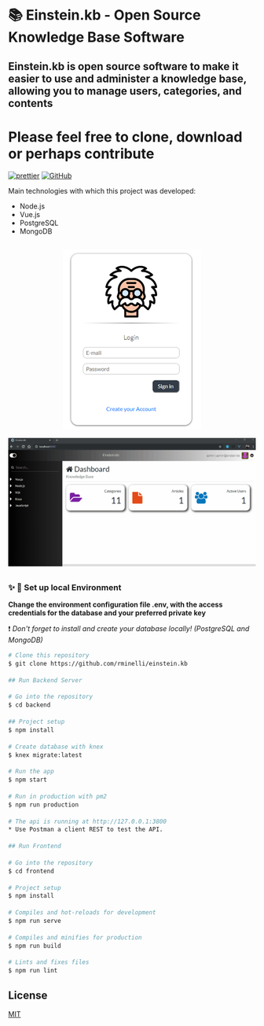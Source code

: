 # :books: Einstein.kb - Open Source Knowledge Base Software

## Einstein.kb is open source software to make it easier to use and administer a knowledge base, allowing you to manage users, categories, and contents
# Please feel free to clone, download or perhaps contribute


[![prettier](https://img.shields.io/badge/styled%20with-prettier-ff69b4.svg)](https://github.com/prettier/prettier)
[![GitHub](https://img.shields.io/github/license/mtxr/vscode-sqltools?style=flat-square)](https://github.com/rminelli/backend-assessment-insurance-company/blob/master/LICENSE)

Main technologies with which this project was developed:

- Node.js
- Vue.js
- PostgreSQL
- MongoDB

##

<p align="center">
  <img src="./docs/login-screen.png">
</p>

<p align="center">
  <img src="./docs/preview.gif">
</p>

##

### :sparkles: :runner: Set up local Environment

**Change the environment configuration file .env, with the access credentials for the database and your preferred private key**

:heavy_exclamation_mark: _Don't forget to install and create your database locally! (PostgreSQL and MongoDB)_

```bash
# Clone this repository
$ git clone https://github.com/rminelli/einstein.kb

## Run Backend Server

# Go into the repository
$ cd backend

## Project setup
$ npm install

# Create database with knex
$ knex migrate:latest

# Run the app
$ npm start

# Run in production with pm2
$ npm run production

# The api is running at http://127.0.0.1:3800
* Use Postman a client REST to test the API.

## Run Frontend

# Go into the repository
$ cd frontend

# Project setup
$ npm install

# Compiles and hot-reloads for development
$ npm run serve

# Compiles and minifies for production
$ npm run build

# Lints and fixes files
$ npm run lint
```

## License

[MIT](https://github.com/rminelli/backend-assessment-insurance-company/blob/master/LICENSE)
